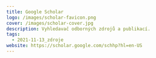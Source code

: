 ```yaml
---
title: Google Scholar
logo: /images/scholar-favicon.png
cover: /images/scholar-cover.jpg
description: Vyhledavač odborných zdrojů a publikací.
tags:
  - 2021-11-13_zdroje
website: https://scholar.google.com/schhp?hl=en-US
---
```



